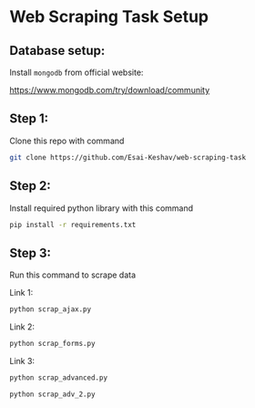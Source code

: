 # Web Scraping Task Setup

## Database setup:

Install `mongodb` from official website:

https://www.mongodb.com/try/download/community

## Step 1:
Clone this repo with command

```bash
git clone https://github.com/Esai-Keshav/web-scraping-task
```

## Step 2:

Install required python library with this command

```bash
pip install -r requirements.txt
```

## Step 3:

Run this command to scrape data 

Link 1:

```bash 
python scrap_ajax.py
```

Link 2:

```bash 
python scrap_forms.py
```

Link 3:

```bash 
python scrap_advanced.py
```

```bash 
python scrap_adv_2.py
```

